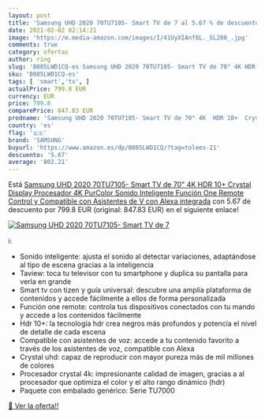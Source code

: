 ```yaml
---
layout: post
title: 'Samsung UHD 2020 70TU7105- Smart TV de 7 al 5.67 % de descuento'
date: 2021-02-02 02:14:21
image: 'https://m.media-amazon.com/images/I/41UyXIAnf8L._SL200_.jpg'
comments: true
category: ofertas
author: ring
slug: 'B085LWD1CQ-es Samsung UHD 2020 70TU7105- Smart TV de 70" 4K HDR 10+...'
sku: 'B085LWD1CQ-es'
tags: [ 'smart','tv', ]
actualPrice: 799.8 EUR
currency: EUR
price: 799.8
comparePrice: 847.83 EUR
prodname: 'Samsung UHD 2020 70TU7105- Smart TV de 70" 4K  HDR 10+  Crystal Display  Procesador 4K  PurColor  Sonido Inteligente  Función One Remote Control y Compatible con Asistentes de V  con Alexa integrada'
country: 'es'
flag: '🇪🇸'
brand: 'SAMSUNG'
buyurl: 'https://www.amazon.es/dp/B085LWD1CQ/?tag=tolees-21'
descuento: '5.67'
average: '802.21'
---
```


Está [Samsung UHD 2020 70TU7105- Smart TV de 70" 4K  HDR 10+  Crystal Display  Procesador 4K  PurColor  Sonido Inteligente  Función One Remote Control y Compatible con Asistentes de V  con Alexa integrada](https://www.amazon.es/dp/B085LWD1CQ/?tag=tolees-21) con 5.67 de descuento por 799.8 EUR (original: 847.83 EUR) en el siguiente enlace!

[![Samsung UHD 2020 70TU7105- Smart TV de 7](https://m.media-amazon.com/images/I/41UyXIAnf8L._SL200_.jpg)](https://www.amazon.es/dp/B085LWD1CQ/?tag=tolees-21)

ℹ️:

- Sonido inteligente: ajusta el sonido al detectar variaciones, adaptándose al tipo de escena gracias a la inteligencia
- Taview: toca tu televisor con tu smartphone y duplica su pantalla para verla en grande
- Smart tv con tizen y guía universal: descubre una amplia plataforma de contenidos y accede fácilmente a ellos de forma personalizada
- Función one remote: controla tus dispositivos conectados con tu mando y accede a los contenidos fácilmente
- Hdr 10+: la tecnología hdr crea negros más profundos y potencía el nivel de detalle de cada escena
- Compatible con asistentes de voz: accede a tu contenido favorito a través de los asistentes de voz, compatible con Alexa
- Crystal uhd: capaz de reproducir con mayor pureza más de mil millones de colores
- Procesador crystal 4k: impresionante calidad de imagen, gracias a al procesador que optimiza el color y el alto rango dinámico (hdr)
- Paquete con embalado genérico: Serie TU7000

[🛒 Ver la oferta!!](https://www.amazon.es/dp/B085LWD1CQ/?tag=tolees-21)
